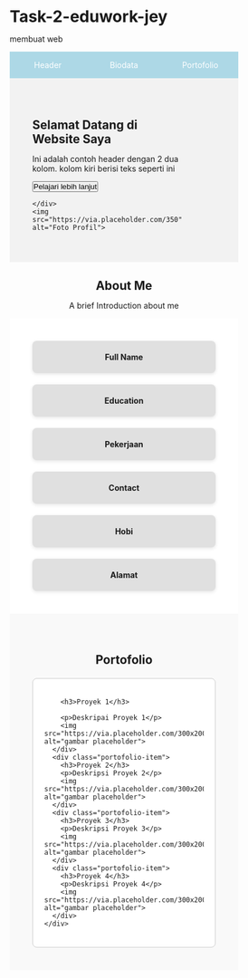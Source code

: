 # Task-2-eduwork-jey
membuat web
<!DOCTYPE html>
<html lang="id">
<head>
  <meta charset="UTF-8" />
  <meta name="viewport" content="width=device-width, initial-scale=1.0"/>
  <title>Profil Biodata</title>
  <style>
    * {
      box-sizing: border-box;
      margin: 0;
      padding: 0;
    }

    body {
      font-family: Arial, sans-serif;
      line-height: 1.6;
      color: #333;
    }

    /* ===== Section 1: Menu Navigasi ===== */
    nav {
      background-color: #add8e6;
      color: white;
    }

    .nav-container {
      display: grid;
      grid-template-columns: repeat(3, 1fr);
      text-align: center;
    }

    .nav-container a {
      padding: 15px;
      display: block;
      text-decoration: none;
      color: white;
      transition: background 0.3s ease;
    }

    .nav-container a:hover {
      background-color: #555;
    }

    /* ===== Section 2: Judul dan Gambar ===== */
    #home {
      display: grid;
      grid-template-columns: 1fr 1fr;
      align-items: center;
      padding: 40px;
      gap: 20px;
      background-color: #f2f2f2;
    }

    #home .judul h1 {
      font-size: 2em;
      margin-bottom: 10px;
    }

    #home img {
      width: 100%;
      max-width: 350px;
      height: auto;
      border-radius: 10px;
      justify-self: end;
    }

    /* ===== Section 3: Biodata ===== */
    #biodata {
      display: grid;
      grid-template-columns: repeat(auto-fit, minmax(250px, 1fr));
      gap: 20px;
      padding: 40px;
      background-color: #fff;
    }

    .box {
      background-color: #e0e0e0;
      padding: 20px;
      border-radius: 8px;
      box-shadow: 0 2px 6px rgba(0,0,0,0.1);
    }

    /* ===== Section 4: Portofolio ===== */
    #portofolio {
      padding: 40px;
      background-color: #f9f9f9;
    }

    #portofolio h2 {
      margin-bottom: 20px;
      text-align: center;
    }

    .portofolio-grid {
      display: grid;
      grid-template-columns: repeat(auto-fit, minmax(300px, 1fr));
      gap: 20px;
    }

    .portofolio-item {
      padding: 20px;
      border: 1px solid #ccc;
      background-color: white;
      border-radius: 8px;
    }

    .portofolio-item h3 {
      margin-bottom: 10px;
    }

    /* ===== Responsive Media Queries ===== */
    @media (max-width: 768px) {
      #home {
        grid-template-columns: 1fr;
        text-align: center;
      }

      #home img {
        justify-self: center;
      }

      .nav-container {
        grid-template-columns: 1fr;
      }
    }

    @media (max-width: 480px) {
      #home .judul h1 {
        font-size: 1.5em;
      }

      nav a {
        padding: 10px;
      }
    }
  </style>
</head>
<body>

  <!-- Section 1: Menu Navigasi -->
  <nav>
    <div class="nav-container">
      <a href="#home">Header</a>
      <a href="#biodata">Biodata</a>
      <a href="#portofolio">Portofolio</a>
    </div>
  </nav>

  <!-- Section 2: Judul dan Gambar -->
  <section id="home">
    <div class="judul">
      <h2>Selamat Datang di Website Saya</h2>
      <p>Ini adalah contoh header dengan 2 dua kolom. kolom kiri berisi teks seperti ini</p>
      <button>Pelajari lebih lanjut</button>
      <br>
      
    </div>
    <img src="https://via.placeholder.com/350" alt="Foto Profil">
  </section>

  <!-- Section 3: Biodata -->
  <center>
      <h2>About Me</h2>
      <P>A brief Introduction about me</p>
      </center>
  <section id="biodata">
    <center>
    <div class="box"><strong>Full Name</strong> </div>
    </center>
    <center>
    <div class="box"><strong>Education</strong> </div>
     </center>
     <center>
    <div class="box"><strong>Pekerjaan</strong></div>
     </center>
     <center>
    <div class="box"><strong>Contact</strong> </div>
     </center>
     <center>
    <div class="box"><strong>Hobi</strong></div>
     </center>
     <center>
    <div class="box"><strong>Alamat</strong></div>
     </center>
  </section>

  <!-- Section 4: Portofolio -->
  <section id="portofolio">
    <h2>Portofolio</h2>
    <div class="portofolio-grid">
      <div class="portofolio-item">
        
        <h3>Proyek 1</h3>
        
        <p>Deskripai Proyek 1</p>
        <img src="https://via.placeholder.com/300x200" alt="gambar placeholder">
      </div>
      <div class="portofolio-item">
        <h3>Proyek 2</h3>
        <p>Deskripsi Proyek 2</p>
        <img src="https://via.placeholder.com/300x200" alt="gambar placeholder">
      </div>
      <div class="portofolio-item">
        <h3>Proyek 3</h3>
        <p>Deskripsi Proyek 3</p>
        <img src="https://via.placeholder.com/300x200" alt="gambar placeholder">
      </div>
      <div class="portofolio-item">
        <h3>Proyek 4</h3>
        <p>Deskripsi Proyek 4</p>
        <img src="https://via.placeholder.com/300x200" alt="gambar placeholder">
      </div>
    </div>
  </section>
  

</body>
</html>
